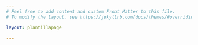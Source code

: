 ```yaml
---
# Feel free to add content and custom Front Matter to this file.
# To modify the layout, see https://jekyllrb.com/docs/themes/#overriding-theme-defaults

layout: plantillapage

---
```

